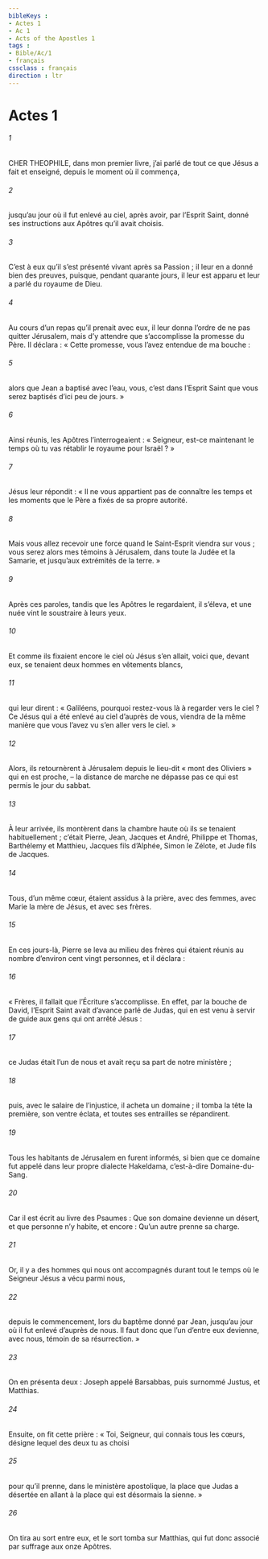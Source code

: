 ```yaml
---
bibleKeys : 
- Actes 1
- Ac 1
- Acts of the Apostles 1
tags : 
- Bible/Ac/1
- français
cssclass : français
direction : ltr
---
```


# Actes 1

###### 1
CHER THEOPHILE, dans mon premier livre, j’ai parlé de tout ce que Jésus a fait et enseigné, depuis le moment où il commença,
###### 2
jusqu’au jour où il fut enlevé au ciel, après avoir, par l’Esprit Saint, donné ses instructions aux Apôtres qu’il avait choisis.
###### 3
C’est à eux qu’il s’est présenté vivant après sa Passion ; il leur en a donné bien des preuves, puisque, pendant quarante jours, il leur est apparu et leur a parlé du royaume de Dieu.
###### 4
Au cours d’un repas qu’il prenait avec eux, il leur donna l’ordre de ne pas quitter Jérusalem, mais d’y attendre que s’accomplisse la promesse du Père. Il déclara : « Cette promesse, vous l’avez entendue de ma bouche :
###### 5
alors que Jean a baptisé avec l’eau, vous, c’est dans l’Esprit Saint que vous serez baptisés d’ici peu de jours. »
###### 6
Ainsi réunis, les Apôtres l’interrogeaient : « Seigneur, est-ce maintenant le temps où tu vas rétablir le royaume pour Israël ? »
###### 7
Jésus leur répondit : « Il ne vous appartient pas de connaître les temps et les moments que le Père a fixés de sa propre autorité.
###### 8
Mais vous allez recevoir une force quand le Saint-Esprit viendra sur vous ; vous serez alors mes témoins à Jérusalem, dans toute la Judée et la Samarie, et jusqu’aux extrémités de la terre. »
###### 9
Après ces paroles, tandis que les Apôtres le regardaient, il s’éleva, et une nuée vint le soustraire à leurs yeux.
###### 10
Et comme ils fixaient encore le ciel où Jésus s’en allait, voici que, devant eux, se tenaient deux hommes en vêtements blancs,
###### 11
qui leur dirent : « Galiléens, pourquoi restez-vous là à regarder vers le ciel ? Ce Jésus qui a été enlevé au ciel d’auprès de vous, viendra de la même manière que vous l’avez vu s’en aller vers le ciel. »
###### 12
Alors, ils retournèrent à Jérusalem depuis le lieu-dit « mont des Oliviers » qui en est proche, – la distance de marche ne dépasse pas ce qui est permis le jour du sabbat.
###### 13
À leur arrivée, ils montèrent dans la chambre haute où ils se tenaient habituellement ; c’était Pierre, Jean, Jacques et André, Philippe et Thomas, Barthélemy et Matthieu, Jacques fils d’Alphée, Simon le Zélote, et Jude fils de Jacques.
###### 14
Tous, d’un même cœur, étaient assidus à la prière, avec des femmes, avec Marie la mère de Jésus, et avec ses frères.
###### 15
En ces jours-là, Pierre se leva au milieu des frères qui étaient réunis au nombre d’environ cent vingt personnes, et il déclara :
###### 16
« Frères, il fallait que l’Écriture s’accomplisse. En effet, par la bouche de David, l’Esprit Saint avait d’avance parlé de Judas, qui en est venu à servir de guide aux gens qui ont arrêté Jésus :
###### 17
ce Judas était l’un de nous et avait reçu sa part de notre ministère ;
###### 18
puis, avec le salaire de l’injustice, il acheta un domaine ; il tomba la tête la première, son ventre éclata, et toutes ses entrailles se répandirent.
###### 19
Tous les habitants de Jérusalem en furent informés, si bien que ce domaine fut appelé dans leur propre dialecte Hakeldama, c’est-à-dire Domaine-du-Sang.
###### 20
Car il est écrit au livre des Psaumes :
Que son domaine devienne un désert,
et que personne n’y habite,
et encore :
Qu’un autre prenne sa charge.
###### 21
Or, il y a des hommes qui nous ont accompagnés durant tout le temps où le Seigneur Jésus a vécu parmi nous,
###### 22
depuis le commencement, lors du baptême donné par Jean, jusqu’au jour où il fut enlevé d’auprès de nous. Il faut donc que l’un d’entre eux devienne, avec nous, témoin de sa résurrection. »
###### 23
On en présenta deux : Joseph appelé Barsabbas, puis surnommé Justus, et Matthias.
###### 24
Ensuite, on fit cette prière : « Toi, Seigneur, qui connais tous les cœurs, désigne lequel des deux tu as choisi
###### 25
pour qu’il prenne, dans le ministère apostolique, la place que Judas a désertée en allant à la place qui est désormais la sienne. »
###### 26
On tira au sort entre eux, et le sort tomba sur Matthias, qui fut donc associé par suffrage aux onze Apôtres.
